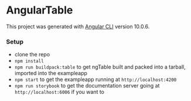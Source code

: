 # AngularTable

This project was generated with [Angular CLI](https://github.com/angular/angular-cli) version 10.0.6.

### Setup
- clone the repo
- `npm install`
- `npm run buildpack:table` to get ngTable built and packed into a tarball, imported into the exampleapp
- `npm start` to get the exampleapp running at `http://localhost:4200`
- `npm run storybook` to get the documentation server going at `http://localhost:6006` if you want to
